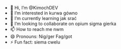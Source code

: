 - 👋 Hi, I’m @KimochDEV
- 👀 I’m interested in kurwa gówno
- 🌱 I’m currently learning jak srać
- 💞️ I’m looking to collaborate on opium sigma gierka
- 📫 How to reach me nwm
- 😄 Pronouns: Nig/ger Fag/got
- ⚡ Fun fact: siema cwelu

<!---
KimochDEV/KimochDEV is a ✨ special ✨ repository because its `README.md` (this file) appears on your GitHub profile.
You can click the Preview link to take a look at your changes.
--->
